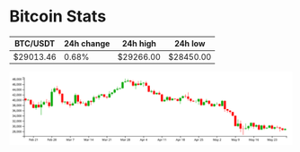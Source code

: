 # Bitcoin Stats

BTC/USDT|24h change|24h high|24h low|
|---|---|---|---|
|$29013.46|0.68%|$29266.00|$28450.00|

<img src="./chart.svg">
